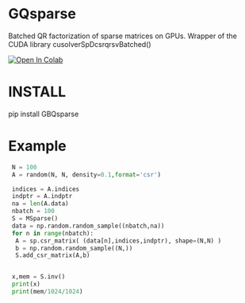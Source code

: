 GQsparse
========

Batched QR factorization of sparse matrices on GPUs. Wrapper of the CUDA library cusolverSpDcsrqrsvBatched()


[![Open In Colab](https://colab.research.google.com/assets/colab-badge.svg)](https://colab.research.google.com/drive/1vxz6taqxNGwhbRNKO-uyEb4y6HZhZhHI)

INSTALL
========

pip install GBQsparse


Example
========

```python
 N = 100
 A = random(N, N, density=0.1,format='csr')

 indices = A.indices
 indptr = A.indptr
 na = len(A.data)
 nbatch = 100
 S = MSparse()
 data = np.random.random_sample((nbatch,na))
 for n in range(nbatch):
  A = sp.csr_matrix( (data[n],indices,indptr), shape=(N,N) )
  b = np.random.random_sample((N,))
  S.add_csr_matrix(A,b)


 x,mem = S.inv()
 print(x)
 print(mem/1024/1024)
 ```

